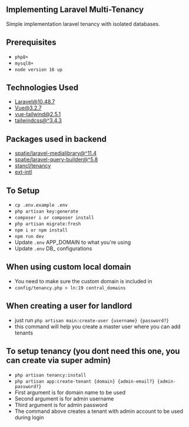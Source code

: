 ## Implementing Laravel Multi-Tenancy
Simple implementation laravel tenancy with isolated databases.

## Prerequisites
- `php8+`
- `mysql8+`
- `node version 16 up`

## Technologies Used
- [Laravel@10.48.7]()
- [Vue@3.2.7]()
- [vue-tailwind@2.5.1]()
- [tailwindcss@^3.4.3]()

## Packages used in backend

- [spatie/laravel-medialibrary@^11.4]()
- [spatie/laravel-query-builder@^5.8]()
- [stancl/tenancy]()
- [ext-intl]()

## To Setup
- `cp .env.example .env`
- `php artisan key:generate`
- `composer i or composer install`
- `php artisan migrate:fresh`
- `npm i or npm install`
- `npm run dev`
- Update `.env` APP_DOMAIN to what you're using
- Update `.env` DB_ configurations

## When using custom local domain
- You need to make sure the custom domain is included in
- `config/tenancy.php > ln:19 central_domains`

## When creating a user for landlord
- just run `php artisan main:create-user {username} {password?}`
- this command will help you create a master user where you can add tenants

## To setup tenancy (you dont need this one, you can create via super admin)
- `php artisan tenancy:install`
- `php artisan app:create-tenant {domain} {admin-email?} {admin-password?}`
- First argument is for domain name to be used
- Second argument is for admin username
- Third argument is for admin password
- The command above creates a tenant with admin account to be used during login
